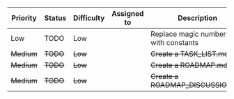 Priority | Status | Difficulty | Assigned to | Description
-------- | ------ | ---------- | ----------- | -----------
Low | TODO | Low | | Replace magic numbers with constants
~~Medium~~ | ~~TODO~~ | ~~Low~~ | | ~~Create a TASK_LIST.md~~
~~Medium~~ | ~~TODO~~ | ~~Low~~ | | ~~Create a ROADMAP.md~~
~~Medium~~ | ~~TODO~~ | ~~Low~~ | | ~~Create a ROADMAP_DISCUSSION.md~~
